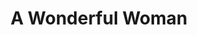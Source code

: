 ---
title: A Wonderful Woman
year: 1937
opening_date: 1937-02-27
closing_date: 
layout: productions
featured_image: 
image_caption:
image_credit:
playbill: 
category: 
Theatre: Theatre Jacksonville
cast:
  Cora: Betty Germaine
  Tony: Birt Byrd
  The Individual: Kenneth Dent
  Steve: William DeHoff
crew:
  Director: Slocum Ball
  Scenery: Billy Dishinger
  Lighting: Cliffard Lowe
  Props:
    - Frances Coleman
    - Mrs. Holden Blackwell
  Prompter: Grace Seagraves
  Publicity: Helen Gray
orchestra:
external_links:
---